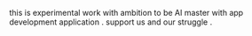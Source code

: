 this is experimental work with ambition to be AI master with app development application . support us and our struggle .
